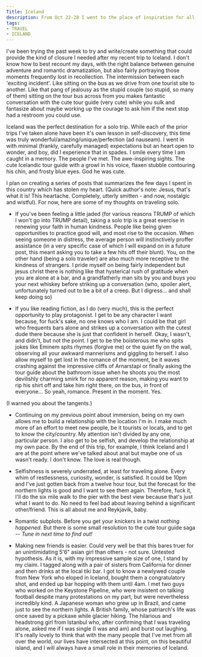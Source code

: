 ```yaml
---
Title: Iceland
description: From Oct 22-28 I went to the place of inspiration for all your fantasy novels
tags:
- TRAVEL
- ICELAND
---
```


I've been trying the past week to try and write/create something that could provide the kind of closure I needed after my recent trip to Iceland. I don't know how to best recount my days, with the right balance between genuine adventure and romantic dramatization, but also fairly portraying those moments frequently lost in recollection. The intermission between each 'exciting incident'. Like sitting on the bus as we drive from one tourist site to another. Like that pang of jealousy as the stupid couple (so stupid, so many of them) sitting on the tour bus across from you makes fantastic conversation with the cute tour guide (very cute) while you sulk and fantasize about maybe working up the courage to ask him if the next stop had a restroom you could use.

Iceland was the perfect destination for a solo trip. While each of the prior trips I've taken alone have been it's own lesson in self-discovery, this time was truly wonderful/amazing/unique/perfection (ad nauseam). I went in with minimal (frankly, carefully managed) expectations but an heart open to wonder, and boy, did I experience that in spades. I smile every time I am caught in a memory. The people I've met. The awe-inspiring sights. The cute Icelandic tour guide with a growl in his voice, flaxen stubble contouring his chin, and frosty blue eyes. God he was cute.

I plan on creating a series of posts that summarizes the few days I spent in this country which has stolen my heart. (Quick author's note: Jesus, that's what it is! This heartache. Completely, utterly smitten - and now, nostalgic and wistful). For now, here are some of my thoughts on traveling solo.

* If you've been feeling a little jaded (for various reasons TRUMP of which I won't go into TRUMP detail), taking a solo trip is a great exercise in renewing your faith in human kindness. People like being given opportunities to practice good will, and most rise to the occasion. When seeing someone in distress, the average person will instinctively proffer assistance (in a very specific case of which I will expand on in a future post, this meant asking you to take a few hits off their blunt). You, on the other hand (being a solo traveler) are also much more receptive to the kindness of strangers. I pride myself on being fairly independent but jesus christ there is nothing like that hysterical rush of gratitude when you are alone at a bar, and a grandfatherly man sits by you and buys you your next whiskey before striking up a conversation (who, spoiler alert, unfortunately turned out to be a bit of a creep. But I digress... and shall keep doing so)

* If you like reading fiction, as I do (very much), this is the perfect opportunity to play protagonist. I get to be any character I want because, for fuck's sake, no one knows who I am. I could be that girl who frequents bars alone and strikes up a conversation with the cutest dude there because she is just that confident in herself. Okay, I wasn't, and didn't, but not the point. I get to be the boisterous me who spits jokes like Eminem spits rhymes (forgive me) or the quiet fly on the wall, observing all your awkward mannerisms and giggling to herself. I also allow myself to get lost in the romance of the moment, be it waves crashing against the impressive cliffs of Arnarstapi or finally asking the tour guide about the bathroom issue when he shoots you the most devilishly charming smirk for no apparent reason, making you want to rip his shirt off and take him right there, on the bus, in front of everyone... So yeah, romance. Present in the moment. Yes.

(I warned you about the tangents.)

* Continuing on my previous point about immersion, being on my own allows me to build a relationship with the location I'm in. I make much more of an effort to meet new people, be it tourists or locals, and to get to know the city/country. My attention isn't divided by any one, particular person. I also get to be selfish, and develop the relationship at my own pace. By the end of this trip, for example, I think Iceland and I are at the point where we've talked about anal but maybe one of us wasn't ready. I don't know. The love is real though.

* Selfishness is severely underrated, at least for traveling alone. Every whim of restlessness, curiosity, wonder, is satisfied. It could be 10pm and I've just gotten back from a twelve hour tour, but the forecast for the northern lights is good and I want to see them again. Therefore, fuck it, I'll do the six mile walk to the pier with the best view because that's just what I want to do. No need to feel bad about leaving behind a significant other/friend. This is all about me and Reykjavik, baby.  

* Romantic subplots. Before you get your knickers in a twist *nothing happened*. But there is some small resolution to the cute tour guide saga -- *Tune in next time to find out!*

* Making new friends is easier. Could very well be that this bares truer for an unintimidating 5'6" asian girl than others - not sure. Untested hypothesis. As it is, with my impressive sample size of one, I stand by my claim. I tagged along with a pair of sisters from California for dinner and then drinks at the local tiki bar. I got to know a newlywed couple from New York who eloped in Iceland, bought them a congratulatory shot, and ended up bar hopping with them until 4am. I met two guys who worked on the Keystone Pipeline, who were insistent on talking football despite many protestations on my part, but were nevertheless incredibly kind. A Japanese woman who grew up in Brazil, and came just to see the northern lights. A British family, whose patriarch's life was once saved by a pickaxe while glacier hiking. The hilarious and headstrong girl from Istanbul who, after confirming that I was traveling alone, asked me if I was single (I was and am) and burst out laughing. It's really lovely to think that with the many people that I've met from all over the world, our lives have intersected at this point, on this beautiful island, and I will always have a small role in their memories of Iceland.
